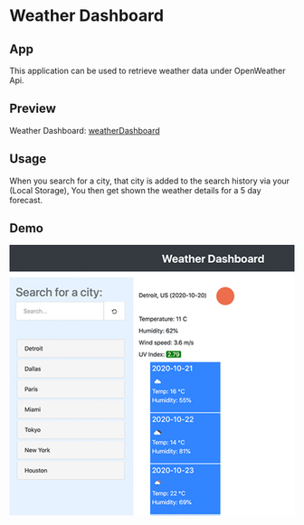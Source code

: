 # Weather Dashboard

## App
 This application can be used to retrieve weather data under OpenWeather Api.



## Preview

Weather Dashboard: [weatherDashboard](https://pplainx.github.io/weatherDashboard/index.html)


## Usage

When you search for a city, that city is added to the search history via your (Local Storage),
You then  get shown the weather details for a 5 day forecast.

## Demo

![sample](assets/demo_weather1.jpg)
